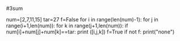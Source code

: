 #3sum

num=[2,7,11,15]
tar=27
f=False
for i in range(len(num)-1):
    for j in range(i+1,len(num)):
        for k in range(j+1,len(num)):
            if num[i]+num[j]+num[k]==tar:
                print ([i,j,k])
                f=True
if not f:
    print("none")

